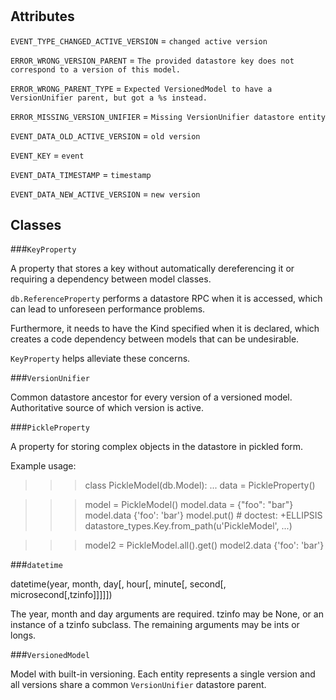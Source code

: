 # 




## Attributes
    
`EVENT_TYPE_CHANGED_ACTIVE_VERSION` =  `changed active version`
    
`ERROR_WRONG_VERSION_PARENT` =  `The provided datastore key does not correspond to a version of this model.`
    
`ERROR_WRONG_PARENT_TYPE` =  `Expected VersionedModel to have a VersionUnifier parent, but got a %s instead.`
    
`ERROR_MISSING_VERSION_UNIFIER` =  `Missing VersionUnifier datastore entity`
    
`EVENT_DATA_OLD_ACTIVE_VERSION` =  `old version`
    
`EVENT_KEY` =  `event`
    
`EVENT_DATA_TIMESTAMP` =  `timestamp`
    
`EVENT_DATA_NEW_ACTIVE_VERSION` =  `new version`
    







## Classes
    
    
###`KeyProperty`

A property that stores a key without automatically dereferencing it or
  requiring a dependency between model classes.

  `db.ReferenceProperty` performs a datastore RPC when it is accessed, which
  can lead to unforeseen performance problems.

  Furthermore, it needs to have the Kind specified when it is declared, which
  creates a code dependency between models that can be undesirable.

  `KeyProperty` helps alleviate these concerns.
  

    
    
###`VersionUnifier`

 Common datastore ancestor for every version of a versioned model.
  Authoritative source of which version is active.
  

    
    
###`PickleProperty`

A property for storing complex objects in the datastore in pickled form.

  Example usage:

  >>> class PickleModel(db.Model):
  ...   data = PickleProperty()

  >>> model = PickleModel()
  >>> model.data = {"foo": "bar"}
  >>> model.data
  {'foo': 'bar'}
  >>> model.put() # doctest: +ELLIPSIS
  datastore_types.Key.from_path(u'PickleModel', ...)

  >>> model2 = PickleModel.all().get()
  >>> model2.data
  {'foo': 'bar'}
  

    
    
###`datetime`

datetime(year, month, day[, hour[, minute[, second[, microsecond[,tzinfo]]]]])

The year, month and day arguments are required. tzinfo may be None, or an
instance of a tzinfo subclass. The remaining arguments may be ints or longs.


    
    
###`VersionedModel`

 Model with built-in versioning. Each entity represents a single version
  and all versions share a common `VersionUnifier` datastore parent.
  

    
